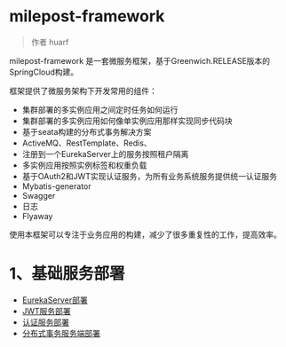 
# milepost-framework


>作者 huarf

milepost-framework 是一套微服务框架，基于Greenwich.RELEASE版本的SpringCloud构建。
 
框架提供了微服务架构下开发常用的组件：

* 集群部署的多实例应用之间定时任务如何运行 
* 集群部署的多实例应用如何像单实例应用那样实现同步代码块
* 基于seata构建的分布式事务解决方案
* ActiveMQ、RestTemplate、Redis、
* 注册到一个EurekaServer上的服务按照租户隔离
* 多实例应用按照实例标签和权重负载
* 基于OAuth2和JWT实现认证服务，为所有业务系统服务提供统一认证服务
* Mybatis-generator 
* Swagger
* 日志
* Flyaway


使用本框架可以专注于业务应用的构建，减少了很多重复性的工作，提高效率。

# 1、基础服务部署

* [EurekaServer部署](http://)
* [JWT服务部署]()
* [认证服务部署]()
* [分布式事务服务端部署]()










